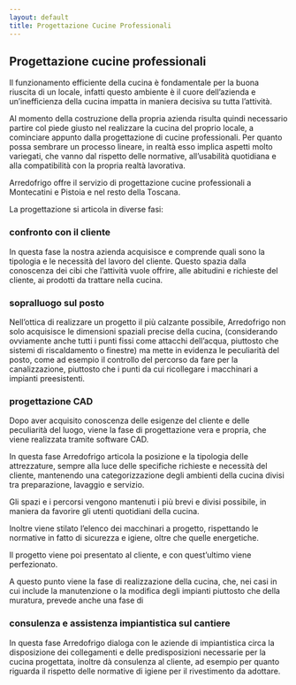 ```yaml
---
layout: default
title: Progettazione Cucine Professionali
---
```


## Progettazione cucine professionali

Il funzionamento efficiente della cucina è fondamentale per la buona riuscita di un locale, infatti questo ambiente è il cuore dell’azienda e un’inefficienza della cucina impatta in maniera decisiva su tutta l’attività.

Al momento della costruzione della propria azienda risulta quindi necessario partire col piede giusto nel realizzare la cucina del proprio locale, a cominciare appunto dalla progettazione di cucine professionali. Per quanto possa sembrare un processo lineare, in realtà esso implica aspetti molto variegati, che vanno dal rispetto delle normative, all’usabilità quotidiana e alla compatibilità con la propria realtà lavorativa.

Arredofrigo offre il servizio di progettazione cucine professionali a Montecatini e Pistoia e nel resto della Toscana.

La progettazione si articola in diverse fasi:

### confronto con il cliente

In questa fase la nostra azienda acquisisce e comprende quali sono la tipologia e le necessità del lavoro del cliente. Questo spazia dalla conoscenza dei cibi che l’attività vuole offrire, alle abitudini e richieste del cliente, ai prodotti da trattare nella cucina.

### sopralluogo sul posto

Nell’ottica di realizzare un progetto il più calzante possibile, Arredofrigo non solo acquisisce le dimensioni spaziali precise della cucina, (considerando ovviamente anche tutti i punti fissi come attacchi dell’acqua, piuttosto che sistemi di riscaldamento o finestre) ma mette in evidenza le peculiarità del posto, come ad esempio il controllo del percorso da fare per la canalizzazione, piuttosto che i punti da cui ricollegare i macchinari a impianti preesistenti.

### progettazione CAD

Dopo aver acquisito conoscenza delle esigenze del cliente e delle peculiarità del luogo, viene la fase di progettazione vera e propria, che viene realizzata tramite software CAD.

In questa fase Arredofrigo articola la posizione e la tipologia delle attrezzature, sempre alla luce delle specifiche richieste e necessità del cliente, mantenendo una categorizzazione degli ambienti della cucina divisi tra preparazione, lavaggio e servizio.

Gli spazi e i percorsi vengono mantenuti i più brevi e divisi possibile, in maniera da favorire gli utenti quotidiani della cucina.

Inoltre viene stilato l’elenco dei macchinari a progetto, rispettando le normative in fatto di sicurezza e igiene, oltre che quelle energetiche.

Il progetto viene poi presentato al cliente, e con quest’ultimo viene perfezionato.

A questo punto viene la fase di realizzazione della cucina, che, nei casi in cui include la manutenzione o la modifica degli impianti piuttosto che della muratura, prevede anche una fase di

### consulenza e assistenza impiantistica sul cantiere

In questa fase Arredofrigo dialoga con le aziende di impiantistica circa la disposizione dei collegamenti e delle predisposizioni necessarie per la cucina progettata, inoltre dà consulenza al cliente, ad esempio per quanto riguarda il rispetto delle normative di igiene per il rivestimento da adottare.